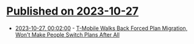 # [Published on 2023-10-27](index.md)

* [2023-10-27, 00:02:00](https://mobile.slashdot.org/story/23/10/26/2115214/t-mobile-walks-back-forced-plan-migration-wont-make-people-switch-plans-after-all?utm_source=rss1.0mainlinkanon&utm_medium=feed) - [T-Mobile Walks Back Forced Plan Migration, Won't Make People Switch Plans After All](https://mobile.slashdot.org/story/23/10/26/2115214/t-mobile-walks-back-forced-plan-migration-wont-make-people-switch-plans-after-all?utm_source=rss1.0mainlinkanon&utm_medium=feed)
